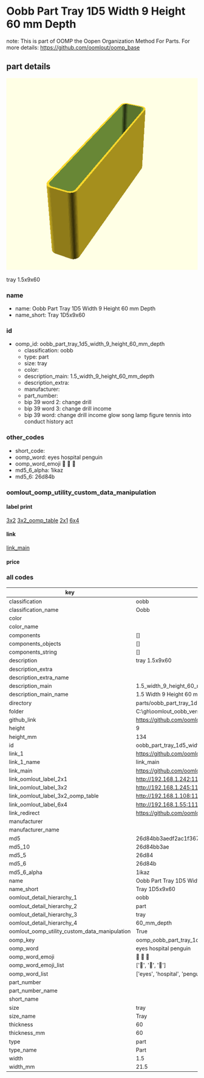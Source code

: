 # Oobb Part Tray 1D5 Width 9 Height 60 mm Depth  

note: This is part of OOMP the Oopen Organization Method For Parts. For more details: https://github.com/oomlout/oomp_base

##  part details
  

[![](3dpr.png)](3dpr.png)

tray 1.5x9x60



### name
* name: Oobb Part Tray 1D5 Width 9 Height 60 mm Depth
* name_short: Tray 1D5x9x60 
### id
* oomp_id: oobb_part_tray_1d5_width_9_height_60_mm_depth
  * classification: oobb
  * type: part
  * size: tray
  * color: 
  * description_main: 1.5_width_9_height_60_mm_depth
  * description_extra: 
  * manufacturer: 
  * part_number: 
  * bip 39 word 2: change drill
  * bip 39 word 3: change drill income
  * bip 39 word: change drill income glow song lamp figure tennis into conduct history act

### other_codes
* short_code: 
* oomp_word: eyes hospital penguin
* oomp_word_emoji :eyes: :hospital: :penguin:
* md5_6_alpha: 1ikaz
* md5_6: 26d84b






### oomlout_oomp_utility_custom_data_manipulation
#### label print
[3x2](http://192.168.1.245:1112/?label=oomp%201ikaz)
[3x2_oomp_table](http://192.168.1.108:1112/?label=oomp%201ikaz)
[2x1](http://192.168.1.242:1112/?label=oomp%201ikaz)
[6x4](http://192.168.1.55:1112/?label=oomp%201ikaz)    

#### link

[link_main](https://github.com/oomlout/oomlout_oobb_version_4_generated_parts/tree/main/navigation_oomp/oobb/part/tray/1.5_width_9_height_60_mm_depth/part)                              

#### price







### all codes 
| key | value |  
| --- | --- |  
| classification | oobb |  
| classification_name | Oobb |  
| color |  |  
| color_name |  |  
| components | [] |  
| components_objects | [] |  
| components_string | [] |  
| description | tray 1.5x9x60 |  
| description_extra |  |  
| description_extra_name |  |  
| description_main | 1.5_width_9_height_60_mm_depth |  
| description_main_name | 1.5 Width 9 Height 60 mm Depth |  
| directory | parts/oobb_part_tray_1d5_width_9_height_60_mm_depth |  
| folder | C:\gh\oomlout_oobb_version_4_generated_parts\parts\oobb_part_tray_1d5_width_9_height_60_mm_depth |  
| github_link | https://github.com/oomlout/oomlout_oomp_part_src/tree/main/parts/oobb_part_tray_1d5_width_9_height_60_mm_depth |  
| height | 9 |  
| height_mm | 134 |  
| id | oobb_part_tray_1d5_width_9_height_60_mm_depth |  
| link_1 | https://github.com/oomlout/oomlout_oobb_version_4_generated_parts/tree/main/navigation_oomp/oobb/part/tray/1.5_width_9_height_60_mm_depth/part |  
| link_1_name | link_main |  
| link_main | https://github.com/oomlout/oomlout_oobb_version_4_generated_parts/tree/main/navigation_oomp/oobb/part/tray/1.5_width_9_height_60_mm_depth/part |  
| link_oomlout_label_2x1 | http://192.168.1.242:1112/?label=oomp%201ikaz |  
| link_oomlout_label_3x2 | http://192.168.1.245:1112/?label=oomp%201ikaz |  
| link_oomlout_label_3x2_oomp_table | http://192.168.1.108:1112/?label=oomp%201ikaz |  
| link_oomlout_label_6x4 | http://192.168.1.55:1112/?label=oomp%201ikaz |  
| link_redirect | https://github.com/oomlout/oomlout_oobb_version_4_generated_parts/tree/main/parts/oobb_tray_1d5_09_60 |  
| manufacturer |  |  
| manufacturer_name |  |  
| md5 | 26d84bb3aedf2ac1f367963ce510b931 |  
| md5_10 | 26d84bb3ae |  
| md5_5 | 26d84 |  
| md5_6 | 26d84b |  
| md5_6_alpha | 1ikaz |  
| name | Oobb Part Tray 1D5 Width 9 Height 60 mm Depth |  
| name_short | Tray 1D5x9x60  |  
| oomlout_detail_hierarchy_1 | oobb |  
| oomlout_detail_hierarchy_2 | part |  
| oomlout_detail_hierarchy_3 | tray |  
| oomlout_detail_hierarchy_4 | 60_mm_depth |  
| oomlout_oomp_utility_custom_data_manipulation | True |  
| oomp_key | oomp_oobb_part_tray_1d5_width_9_height_60_mm_depth |  
| oomp_word | eyes hospital penguin |  
| oomp_word_emoji | :eyes: :hospital: :penguin: |  
| oomp_word_emoji_list | [':eyes:', ':hospital:', ':penguin:'] |  
| oomp_word_list | ['eyes', 'hospital', 'penguin'] |  
| part_number |  |  
| part_number_name |  |  
| short_name |  |  
| size | tray |  
| size_name | Tray |  
| thickness | 60 |  
| thickness_mm | 60 |  
| type | part |  
| type_name | Part |  
| width | 1.5 |  
| width_mm | 21.5 |  
